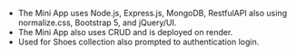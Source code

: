 - The Mini App uses Node.js, Express.js, MongoDB, RestfulAPI also using normalize.css, Bootstrap 5, and jQuery/UI.
- The Mini App also uses CRUD and is deployed on render.
- Used for Shoes collection also prompted to authentication login.
